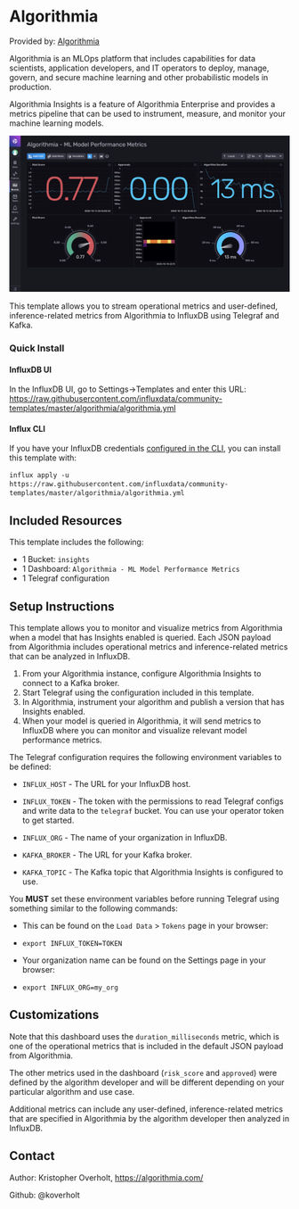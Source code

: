 # Algorithmia

Provided by: [Algorithmia](https://algorithmia.com/)

Algorithmia is an MLOps platform that includes capabilities for data scientists,
application developers, and IT operators to deploy, manage, govern, and secure
machine learning and other probabilistic models in production.

Algorithmia Insights is a feature of Algorithmia Enterprise and provides a
metrics pipeline that can be used to instrument, measure, and monitor your
machine learning models.

![Algorithmia Model Risk Dashboard](img/algorithmia-model-risk-dashboard.png)

This template allows you to stream operational metrics and user-defined,
inference-related metrics from Algorithmia to InfluxDB using Telegraf and Kafka.

### Quick Install

#### InfluxDB UI

In the InfluxDB UI, go to Settings->Templates and enter this URL:
https://raw.githubusercontent.com/influxdata/community-templates/master/algorithmia/algorithmia.yml

#### Influx CLI

If you have your InfluxDB credentials [configured in the
CLI](https://v2.docs.influxdata.com/v2.0/reference/cli/influx/config/), you can
install this template with:

```
influx apply -u https://raw.githubusercontent.com/influxdata/community-templates/master/algorithmia/algorithmia.yml
```

## Included Resources

This template includes the following:

  - 1 Bucket: `insights`
  - 1 Dashboard: `Algorithmia - ML Model Performance Metrics`
  - 1 Telegraf configuration

## Setup Instructions

This template allows you to monitor and visualize metrics from Algorithmia when
a model that has Insights enabled is queried. Each JSON payload from Algorithmia
includes operational metrics and inference-related metrics that can be analyzed
in InfluxDB.

1. From your Algorithmia instance, configure Algorithmia Insights to connect to
   a Kafka broker.
2. Start Telegraf using the configuration included in this template.
3. In Algorithmia, instrument your algorithm and publish a version that has
   Insights enabled.
4. When your model is queried in Algorithmia, it will send metrics to InfluxDB
  where you can monitor and visualize relevant model performance metrics.

The Telegraf configuration requires the following environment variables to be
defined:

  - `INFLUX_HOST` - The URL for your InfluxDB host.

  - `INFLUX_TOKEN` - The token with the permissions to read Telegraf configs and
    write data to the `telegraf` bucket. You can use your operator token to get
    started.

  - `INFLUX_ORG` - The name of your organization in InfluxDB.

  - `KAFKA_BROKER` - The URL for your Kafka broker.

  - `KAFKA_TOPIC` - The Kafka topic that Algorithmia Insights is configured to
    use.

You **MUST** set these environment variables before running Telegraf using
something similar to the following commands:

  - This can be found on the `Load Data` > `Tokens` page in your browser:
  - `export INFLUX_TOKEN=TOKEN`

  - Your organization name can be found on the Settings page in your browser:
  - `export INFLUX_ORG=my_org`

## Customizations

Note that this dashboard uses the `duration_milliseconds` metric, which is one
of the operational metrics that is included in the default JSON payload from
Algorithmia.

The other metrics used in the dashboard (`risk_score` and `approved`) were
defined by the algorithm developer and will be different depending on your
particular algorithm and use case.

Additional metrics can include any user-defined, inference-related metrics that
are specified in Algorithmia by the algorithm developer then analyzed in
InfluxDB.

## Contact

Author: Kristopher Overholt, https://algorithmia.com/

Github: @koverholt
